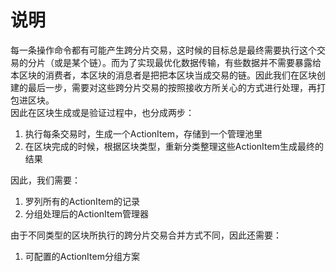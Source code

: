 # 说明
每一条操作命令都有可能产生跨分片交易，这时候的目标总是最终需要执行这个交易的分片（或是某个链）。而为了实现最优化数据传输，有些数据并不需要暴露给本区块的消费者，本区块的消息者是把把本区块当成交易的链。因此我们在区块创建的最后一步，需要对这些跨分片交易的按照接收方所关心的方式进行处理，再打包进区块。  
因此在区块生成或是验证过程中，也分成两步：
1. 执行每条交易时，生成一个ActionItem，存储到一个管理池里
2. 在区块完成的时候，根据区块类型，重新分类整理这些ActionItem生成最终的结果

因此，我们需要：
1. 罗列所有的ActionItem的记录
2. 分组处理后的ActionItem管理器

由于不同类型的区块所执行的跨分片交易合并方式不同，因此还需要：
1. 可配置的ActionItem分组方案

